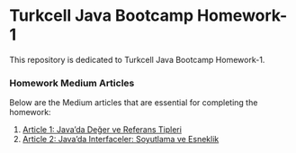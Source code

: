 # Turkcell Java Bootcamp Homework-1

This repository is dedicated to Turkcell Java Bootcamp Homework-1.

### Homework Medium Articles

Below are the Medium articles that are essential for completing the homework:

1. [Article 1: Java’da Değer ve Referans Tipleri](https://medium.com/@mekaraca18/javada-de%C4%9Fer-ve-referans-tipleri-bf67b326bd4b)
2. [Article 2: Java’da Interfaceler: Soyutlama ve Esneklik](https://medium.com/@mekaraca18/javada-interfaceler-soyutlama-ve-esneklik-4343fa8acd1a)
